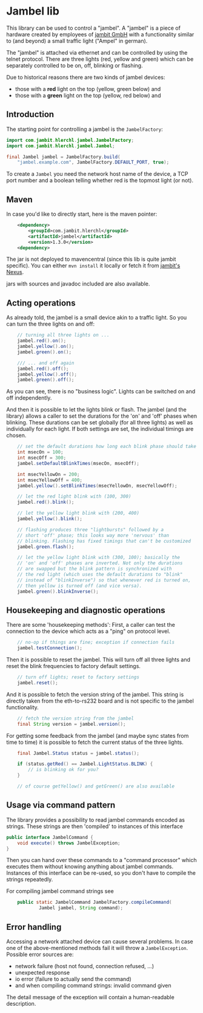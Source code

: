 # Jambel lib

This library can be used to control a "jambel".
A "jambel" is a piece of hardware created by employees of
[jambit GmbH](https://www.jambit.com)
with a functionality similar to (and beyond) a small traffic light
("Ampel" in german).

The "jambel" is attached via ethernet and can be controlled by using
the telnet protocol. There are three lights (red, yellow and green) which
can be separately controlled to be on, off, blinking or flashing.

Due to historical reasons there are two kinds of jambel devices:
 * those with a **red** light on the top (yellow, green below) and
 * those with a **green** light on the top (yellow, red below) and

## Introduction

The starting point for controlling a jambel is the `JambelFactory`:

```java
import com.jambit.hlerchl.jambel.JambelFactory;
import com.jambit.hlerchl.jambel.Jambel;

final Jambel jambel = JambelFactory.build(
    "jambel.example.com", JambelFactory.DEFAULT_PORT, true);
```

To create a `Jambel` you need the network host name of the device,
a TCP port number and a boolean telling whether red is the topmost light
(or not).

## Maven

In case you'd like to directly start, here is the maven pointer:

```xml
    <dependency>
        <groupId>com.jambit.hlerchl</groupId>
        <artifactId>jambel</artifactId>
        <version>1.3.0</version>
    <dependency>
```

The jar is not deployed to mavencentral (since this lib is quite jambit
specific). You can either `mvn install` it locally or fetch it from
[jambit's Nexus](https://confluence.jambit.com/display/POSI/Nexus+Artefakt-Server).

jars with sources and javadoc included are also available.

## Acting operations

As already told, the jambel is a small device akin to a traffic light. So you
can turn the three lights on and off:

```java
    // turning all three lights on ...
    jambel.red().on();
    jambel.yellow().on();
    jambel.green().on();

    /// ... and off again
    jambel.red().off();
    jambel.yellow().off();
    jambel.green().off();
```

As you can see, there is no "business logic". Lights can be switched on
and off independently.

And then it is possible to let the lights blink or flash.
The jambel (and the library) allows a caller to set the durations
for the 'on' and 'off' phases when blinking.
These durations can be set globally (for all three lights) as well as
individually for each light. If both settings are set, the individual
timings are chosen.

```java
    // set the default durations how long each blink phase should take
    int msecOn = 100;
    int msecOff = 300;
    jambel.setDefaultBlinkTimes(msecOn, msecOff);

    int msecYellowOn = 200;
    int msecYellowOff = 400;
    jambel.yellow().setBlinkTimes(msecYellowOn, msecYellowOff);

    // let the red light blink with (100, 300)
    jambel.red().blink();

    // let the yellow light blink with (200, 400)
    jambel.yellow().blink();

    // flashing produces three "lightbursts" followed by a
    // short 'off' phase; this looks way more 'nervous' than
    // blinking. Flashing has fixed timings that can't be customized
    jambel.green.flash();

    // let the yellow light blink with (300, 100); basically the
    // 'on' and 'off' phases are inverted. Not only the durations
    // are swapped but the blink pattern is synchronized with
    // the red light (which uses the default durations to "blink"
    // instead of "blinkInverse") so that whenever red is turned on,
    // then yellow is turned off (and vice versa).
    jambel.green().blinkInverse();
```

## Housekeeping and diagnostic operations

There are some 'housekeeping methods': First, a caller can
test the connection to the device which acts as a "ping" on
protocol level.

```java
    // no-op if things are fine; exception if connection fails
    jambel.testConnection();
```

Then it is possible to reset the jambel. This will turn
off all three lights and reset the blink frequencies to factory default settings.

```java
    // turn off lights; reset to factory settings
    jambel.reset();
```

And it is possible to fetch the version string of the jambel.
This string is directly taken from the eth-to-rs232 board and is not
specific to the jambel functionality.

```java
    // fetch the version string from the jambel
    final String version = jambel.version();
```

For getting some feedback from the jambel (and maybe sync states from time to time)
it is possible to fetch the current status of the three lights.

```java
    final Jambel.Status status = jambel.status();

    if (status.getRed() == Jambel.LightStatus.BLINK) {
        // is blinking ok for you?
    }

    // of course getYellow() and getGreen() are also available
```

## Usage via command pattern

The library provides a possibility to read jambel commands encoded as
strings. These strings are then 'compiled' to instances of this interface

```java
public interface JambelCommand {
    void execute() throws JambelException;
}
```

Then you can hand over these commands to a "command processor" which
executes them without knowing anything about jambel commands.
Instances of this interface can be re-used, so you don't have to
compile the strings repeatedly.

For compiling jambel command strings see

```java
    public static JambelCommand JambelFactory.compileCommand(
            Jambel jambel, String command);
```

## Error handling

Accessing a network attached device can cause several problems.
In case one of the above-mentioned methods fail it will throw a
`JambelException`. Possible error sources are:
 * network failure (host not found, connection refused, ...)
 * unexpected response
 * io error (failure to actually send the command)
 * and when compiling command strings: invalid command given

The detail message of the exception will contain a
human-readable description.
